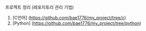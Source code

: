 프로젝트 정리 (레포지토리 관리 기법)

1. [C언어] (https://github.com/bae1776/my_project/tree/c)
2. [Python] (https://github.com/bae1776/my_project/tree/python)
